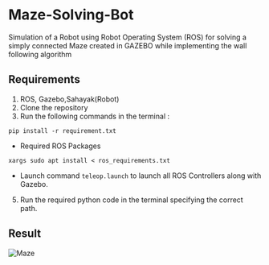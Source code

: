 # Maze-Solving-Bot
Simulation of a Robot using Robot Operating System (ROS) for solving a simply connected Maze created in GAZEBO while implementing the wall following algorithm

 ## Requirements
1. ROS, Gazebo,Sahayak(Robot)
2. Clone the repository 
4. Run the following commands in the terminal :

``` shell
pip install -r requirement.txt
```
- Required ROS Packages
``` shell
xargs sudo apt install < ros_requirements.txt
```
- Launch command
 `teleop.launch` to launch all ROS Controllers along with Gazebo.

5. Run the required python code in the terminal specifying the correct path.

## Result

![Maze](https://user-images.githubusercontent.com/92040573/137008283-002aea1f-c8b8-44fa-a882-d41d45b32c58.gif)
